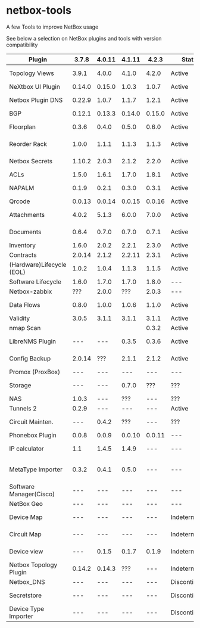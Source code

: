 # netbox-tools
A few Tools to improve NetBox usage

See below a selection on NetBox plugins and tools with version compatibility

|Plugin                   |3.7.8 |4.0.11|4.1.11|4.2.3 |Status       |Pip Package                   |configuration.py         |URL                                                             |
|-------------------------|------|------|------|------|-------------|------------------------------|-------------------------|----------------------------------------------------------------|
|Topology Views           |3.9.1 |4.0.0 |4.1.0 |4.2.0 |Active       |netbox-topology-views         |netbox_topology_views    |                                                      |
|NeXtbox UI Plugin        |0.14.0|0.15.0|1.0.3 |1.0.7 |Active       |nextbox-ui-plugin             |nextbox_ui_plugin        |                                                      |
|Netbox Plugin DNS        |0.22.9|1.0.7 |1.1.7 |1.2.1 |Active       |netbox-plugin-dns             |netbox_dns               |                                                      |
|BGP                      |0.12.1|0.13.3|0.14.0|0.15.0|Active       |netbox-bgp                    |netbox_bgp               |                                                      |
|Floorplan                |0.3.6 |0.4.0 |0.5.0 |0.6.0 |Active       |netbox-floorplan-plugin       |netbox_floorplan         |                                                      |
|Reorder Rack             |1.0.0 |1.1.1 |1.1.3 |1.1.3 |Active       |netbox-reorder-rack           |netbox_reorder_rack      |                                                      |
|Netbox Secrets           |1.10.2|2.0.3 |2.1.2 |2.2.0 |Active       |netbox-secrets                |netbox_secrets           |[NetBox Secretstore](https://github.com/DanSheps/netbox-secretstore)|
|ACLs                     |1.5.0 |1.6.1 |1.7.0 |1.8.1 |Active       |netbox-acls                   |netbox_acls              |                                                      |
|NAPALM                   |0.1.9 |0.2.1 |0.3.0 |0.3.1 |Active       |netbox-napalm-plugin          |netbox_napalm_plugin     |                                                      |
|Qrcode                   |0.0.13|0.0.14|0.0.15|0.0.16|Active       |netbox-qrcode                 |netbox_qrcode            |                                                      |
|Attachments              |4.0.2 |5.1.3 |6.0.0 |7.0.0 |Active       |netbox-attachments            |netbox_attachment        |                                                      |
|Documents                |0.6.4 |0.7.0 |0.7.0 |0.7.1 |Active       |netbox-documents              |netbox_documents         |                                                      |
|Inventory                |1.6.0 |2.0.2 |2.2.1 |2.3.0 |Active       |netbox-inventory              |netbox_inventory         |                                                      |
|Contracts                |2.0.14|2.1.2 |2.2.11|2.3.1 |Active       |netbox-contract               |netbox_contract          |                                                      |
|(Hardware)Lifecycle (EOL)|1.0.2 |1.0.4 |1.1.3 |1.1.5 |Active       |netbox-lifecycle              |netbox_lifecycle         |                                                      |
|Software Lifecycle       |1.6.0 |1.7.0 |1.7.0 |1.8.0 |---          |netbox-slm                    |netbox_slm               |                                                      |
|Netbox-zabbix            |???   |2.0.0 |???   |2.0.3 |---          |---                           |---                      |                                                      |
|Data Flows               |0.8.0 |1.0.0 |1.0.6 |1.1.0 |Active       |netbox-data-flows             |netbox_data_flows        |                                                      |
|Validity                 |3.0.5 |3.1.1 |3.1.1 |3.1.1 |Active       |netbox-validity               |validity                 |                                                      |
|nmap Scan                |      |      |      |0.3.2 |Active       |                              |                         |                                                      |
|LibreNMS Plugin          |---   |---   |0.3.5 |0.3.6 |Active       |netbox-librenms-plugin        |netbox_librenms_plugin   |                                                      |
|Config Backup            |2.0.14|???   |2.1.1 |2.1.2 |Active       |netbox-config-backup          |netbox_config_backup     |                                                      |
|Promox (ProxBox)         |---   |---   |---   |---   |---          |netbox-proxbox                |netbox_proxbox           |                                                      |
|Storage                  |---   |---   |0.7.0 |???   |???          |netbox-storage-plugin         |netbox_storage           |                                                      |
|NAS                      |1.0.3 |---   |???   |---   |???          |netbox-nas                    |netbox_nas               |                                                      |
|Tunnels 2                |0.2.9 |---   |---   |---   |Active       |netbox-tunnels2               |netbox_tunnels2          |                                                      |
|Circuit Mainten.         |---   |0.4.2 |???   |---   |???          |netbox-circuitmaintenance     |netbox_circuitmaintenance|                                                      |
|Phonebox Plugin          |0.0.8 |0.0.9 |0.0.10|0.0.11|---          |phonebox-plugin               |phonebox_plugin          |                                                      |
|IP calculator            |1.1   |1.4.5 |1.4.9 |---   |---          |netbox-ipcalculator           |netbox_ipcalculator      |                                                      |
|MetaType Importer        |0.3.2 |0.4.1 |0.5.0 |---   |---          |netbox-metatype-importer      |netbox_metatype_importer |                                                      |
|Software Manager(Cisco)  |---   |---   |---   |---   |---          |netbox-plugin-software-manager|software_manager         |                                                      |
|NetBox Geo               |---   |---   |---   |---   |---          |---                           |geo                      |                                                      |
|Device Map               |---   |---   |---   |---   |Indeterminado|netbox-plugin-device-map      |netbox_device_map        |                                                      |
|Circuit Map              |---   |---   |---   |---   |Indeterminado|netbox-plugin-circuit-map     |netbox_circuit_map       |                                                      |
|Device view              |---   |0.1.5 |0.1.7 |0.1.9 |Indeterminado|netbox-device-view            |netbox_device_view       |                                                      |
|Netbox Topology Plugin   |0.14.2|0.14.3|???   |---   |Indeterminado|netbox-topology-plugin-plugin |netbox_topology_plugin   |                                                      |
|Netbox_DNS               |---   |---   |---   |---   |Discontinued |netbox-dns                    |netbox_dns               |                                                      |
|Secretstore              |---   |---   |---   |---   |Discontinued |netbox-secretstore            |netbox_secretstore       |                                                      |
|Device Type Importer     |---   |---   |---   |---   |Discontinued |---                           |---                      |                                                      |
